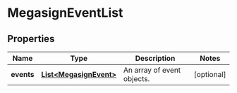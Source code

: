 
# MegasignEventList

## Properties
Name | Type | Description | Notes
------------ | ------------- | ------------- | -------------
**events** | [**List&lt;MegasignEvent&gt;**](MegasignEvent.md) | An array of event objects. |  [optional]



